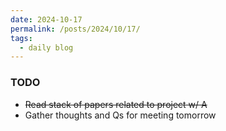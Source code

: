 ```yaml
---
date: 2024-10-17
permalink: /posts/2024/10/17/
tags:
  - daily blog
---
```


### TODO
- ~~Read stack of papers related to project w/ A~~
- Gather thoughts and Qs for meeting tomorrow

